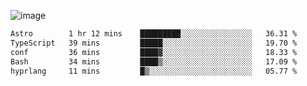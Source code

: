 ![image](https://github-profile-trophy.vercel.app/?username=CMOISDEAD&theme=oldie&row=1&no-frame=true&no-bg=true&margin-w=15&margin-h=15)
<!--START_SECTION:waka-->

```txt
Astro        1 hr 12 mins    █████████░░░░░░░░░░░░░░░░   36.31 %
TypeScript   39 mins         █████░░░░░░░░░░░░░░░░░░░░   19.70 %
conf         36 mins         ████▓░░░░░░░░░░░░░░░░░░░░   18.33 %
Bash         34 mins         ████▒░░░░░░░░░░░░░░░░░░░░   17.09 %
hyprlang     11 mins         █▒░░░░░░░░░░░░░░░░░░░░░░░   05.77 %
```

<!--END_SECTION:waka--> 
